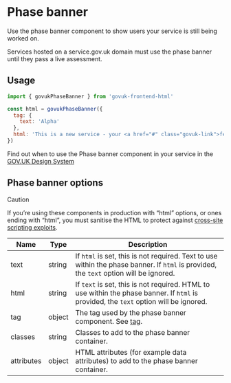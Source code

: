 # Phase banner

Use the phase banner component to show users your service is still being worked on.

Services hosted on a service.gov.uk domain must use the phase banner until they pass a live assessment.

## Usage

```javascript
import { govukPhaseBanner } from 'govuk-frontend-html'

const html = govukPhaseBanner({
  tag: {
    text: 'Alpha'
  },
  html: 'This is a new service - your <a href="#" class="govuk-link">feedback</a> will help us to improve it.'
})
```

Find out when to use the Phase banner component in your service in the [GOV.UK Design System](https://design-system.service.gov.uk/components/phase-banner/)

## Phase banner options

> [!CAUTION]
> If you’re using these components in production with “html” options, or ones ending with “html”, you must sanitise the HTML to protect against [cross-site scripting exploits](https://developer.mozilla.org/en-US/docs/Glossary/Cross-site_scripting).

| Name | Type | Description |
| ---- | ---- | ----------- |
| text | string | If `html` is set, this is not required. Text to use within the phase banner. If `html` is provided, the `text` option will be ignored. |
| html | string | If `text` is set, this is not required. HTML to use within the phase banner. If `html` is provided, the `text` option will be ignored. |
| tag | object | The tag used by the phase banner component. See [tag](../tag/README.md#tag-options). |
| classes | string | Classes to add to the phase banner container. |
| attributes | object | HTML attributes (for example data attributes) to add to the phase banner container. |

